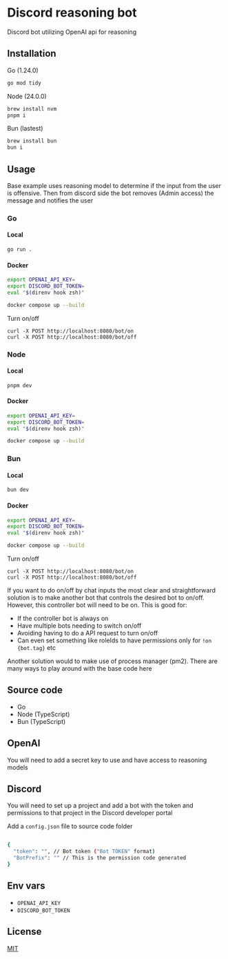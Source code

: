 # Discord reasoning bot

Discord bot utilizing OpenAI api for reasoning

## Installation

Go (1.24.0)

```bash
go mod tidy
```

Node (24.0.0)

```bash
brew install nvm
pnpm i
```

Bun (lastest)

```bash
brew install bun
bun i
```

## Usage

Base example uses reasoning model to determine if the input from the user is offensive. Then from discord side the bot removes (Admin access) the message and notifies the user

### Go

#### Local

```bash
go run .
```

#### Docker

```bash
export OPENAI_API_KEY=
export DISCORD_BOT_TOKEN=
eval "$(direnv hook zsh)"

docker compose up --build
```

Turn on/off

```curl
curl -X POST http://localhost:8080/bot/on
curl -X POST http://localhost:8080/bot/off
```

### Node

#### Local

```bash
pnpm dev
```

#### Docker

```bash
export OPENAI_API_KEY=
export DISCORD_BOT_TOKEN=
eval "$(direnv hook zsh)"

docker compose up --build
```

### Bun

#### Local

```bash
bun dev
```

#### Docker

```bash
export OPENAI_API_KEY=
export DISCORD_BOT_TOKEN=
eval "$(direnv hook zsh)"

docker compose up --build
```

Turn on/off

```curl
curl -X POST http://localhost:8080/bot/on
curl -X POST http://localhost:8080/bot/off
```

If you want to do on/off by chat inputs the most clear and straightforward solution is to make another bot that controls the desired bot to on/off. However, this controller bot will need to be on. This is good for:

- If the controller bot is always on
- Have multiple bots needing to switch on/off
- Avoiding having to do a API request to turn on/off
- Can even set something like roleIds to have permissions only for `!on {bot.tag}` etc

Another solution would to make use of process manager (pm2). There are many ways to play around with the base code here

## Source code

- Go
- Node (TypeScript)
- Bun (TypeScript)

## OpenAI

You will need to add a secret key to use and have access to reasoning models

## Discord

You will need to set up a project and add a bot with the token and permissions to that project in the Discord developer portal

Add a `config.json` file to source code folder

```bash

{
  "token": "", // Bot token ("Bot TOKEN" format)
  "BotPrefix": "" // This is the permission code generated
}
```

## Env vars

- `OPENAI_API_KEY`
- `DISCORD_BOT_TOKEN`

## License

[MIT](https://choosealicense.com/licenses/mit/)
